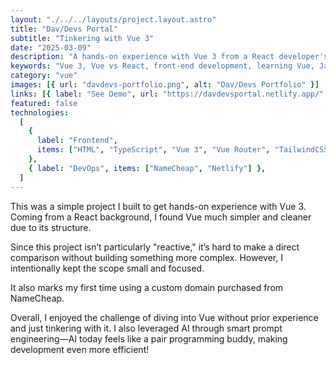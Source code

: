 ```yaml
---
layout: "./../../layouts/project.layout.astro"
title: "Dav/Devs Portal"
subtitle: "Tinkering with Vue 3"
date: "2025-03-09"
description: "A hands-on experience with Vue 3 from a React developer's perspective. Discovering Vue’s simplicity, using a custom domain, and leveraging AI for smarter development."
keywords: "Vue 3, Vue vs React, front-end development, learning Vue, JavaScript framework, web development, custom domain, NameCheap, AI in coding, prompt engineering, beginner Vue project"
category: "vue"
images: [{ url: "davdevs-portfolio.png", alt: "Dav/Devs Portfolio" }]
links: [{ label: "See Demo", url: "https://davdevsportal.netlify.app/" }]
featured: false
technologies:
  [
    {
      label: "Frontend",
      items: ["HTML", "TypeScript", "Vue 3", "Vue Router", "TailwindCSS 4"],
    },
    { label: "DevOps", items: ["NameCheap", "Netlify"] },
  ]
---
```


This was a simple project I built to get hands-on experience with Vue 3. Coming from a React background, I found Vue much simpler and cleaner due to its structure.

Since this project isn’t particularly "reactive," it’s hard to make a direct comparison without building something more complex. However, I intentionally kept the scope small and focused.

It also marks my first time using a custom domain purchased from NameCheap.

Overall, I enjoyed the challenge of diving into Vue without prior experience and just tinkering with it. I also leveraged AI through smart prompt engineering—AI today feels like a pair programming buddy, making development even more efficient!
